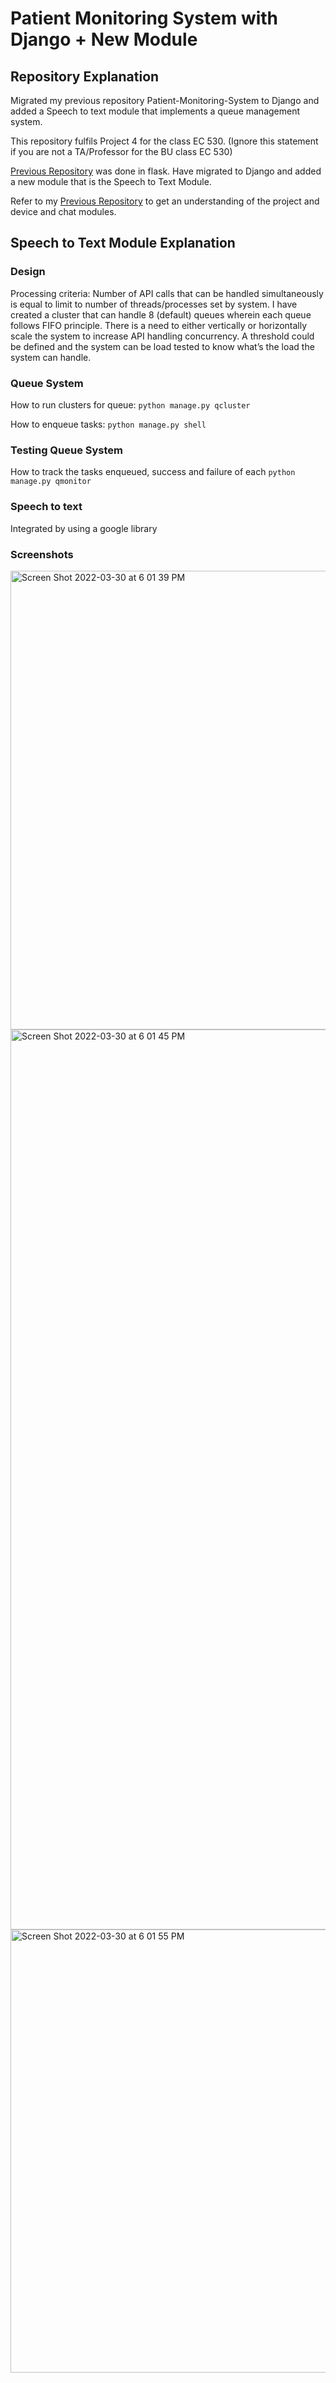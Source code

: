 # Patient Monitoring System with Django + New Module

## Repository Explanation 

Migrated my previous repository Patient-Monitoring-System to Django and added a Speech to text module that implements a queue management system.

This repository fulfils Project 4 for the class EC 530. (Ignore this statement if you are not a TA/Professor for the BU class EC 530)

[Previous Repository](https://github.com/mpavithr/Patient-Monitoring-Platform) was done in flask. Have migrated to Django and added a new module that is the Speech to Text Module.

Refer to my [Previous Repository](https://github.com/mpavithr/Patient-Monitoring-Platform) to get an understanding of the project and device and chat modules.

## Speech to Text Module Explanation

### Design

Processing criteria: Number of API calls that can be handled simultaneously is equal to limit to number of threads/processes set by system. I have created a cluster that can handle 8 (default) queues wherein each queue follows FIFO principle. There is a need to either vertically or horizontally scale the system to increase API handling concurrency. A threshold could be defined and the system can be load tested to know what’s the load the system can handle. 

### Queue System 

How to run clusters for queue:
```python manage.py qcluster```

How to enqueue tasks:
```python manage.py shell```

### Testing Queue System

How to track the tasks enqueued, success and failure of each
```python manage.py qmonitor```

### Speech to text 

Integrated by using a google library

### Screenshots


<img width="734" alt="Screen Shot 2022-03-30 at 6 01 39 PM" src="https://user-images.githubusercontent.com/42751267/160943622-3fd30dca-e09e-4701-ba29-2b90f293ee1b.png">

<img width="1440" alt="Screen Shot 2022-03-30 at 6 01 45 PM" src="https://user-images.githubusercontent.com/42751267/160943638-d5477739-ba0f-4216-87e5-1efc96db6bad.png">

<img width="709" alt="Screen Shot 2022-03-30 at 6 01 55 PM" src="https://user-images.githubusercontent.com/42751267/160943658-72d290a1-4d7a-4d7c-b890-a0ac3b04f05d.png">


